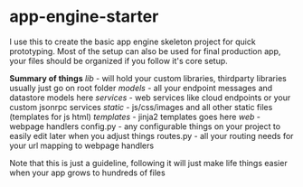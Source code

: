 app-engine-starter
==================

I use this to create the basic app engine skeleton project for quick prototyping.
Most of the setup can also be used for final production app, your files should be organized
if you follow it's core setup.

**Summary of things**
  _lib_ - will hold your custom libraries, thirdparty libraries usually just go on root folder
  _models_ - all your endpoint messages and datastore models here
  _services_ - web services like cloud endpoints or your custom jsonrpc services
  _static_ - js/css/images and all other static files (templates for js html)
  _templates_ - jinja2 templates goes here
  _web_ - webpage handlers
  config.py - any configurable things on your project to easily edit later when you adjust things
  routes.py - all your routing needs for your url mapping to webpage handlers

Note that this is just a guideline, following it will just make life things easier when your app grows to hundreds of files